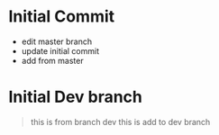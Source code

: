 # Initial Commit

- edit master branch
- update initial commit
- add from master
# Initial Dev branch
> this is from branch dev
> this is add to dev branch

